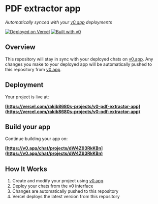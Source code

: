 # PDF extractor app

*Automatically synced with your [v0.app](https://v0.app) deployments*

[![Deployed on Vercel](https://img.shields.io/badge/Deployed%20on-Vercel-black?style=for-the-badge&logo=vercel)](https://vercel.com/rakib8680s-projects/v0-pdf-extractor-app)
[![Built with v0](https://img.shields.io/badge/Built%20with-v0.app-black?style=for-the-badge)](https://v0.app/chat/projects/dW4Z93RkKBn)

## Overview

This repository will stay in sync with your deployed chats on [v0.app](https://v0.app).
Any changes you make to your deployed app will be automatically pushed to this repository from [v0.app](https://v0.app).

## Deployment

Your project is live at:

**[https://vercel.com/rakib8680s-projects/v0-pdf-extractor-app](https://vercel.com/rakib8680s-projects/v0-pdf-extractor-app)**

## Build your app

Continue building your app on:

**[https://v0.app/chat/projects/dW4Z93RkKBn](https://v0.app/chat/projects/dW4Z93RkKBn)**

## How It Works

1. Create and modify your project using [v0.app](https://v0.app)
2. Deploy your chats from the v0 interface
3. Changes are automatically pushed to this repository
4. Vercel deploys the latest version from this repository
